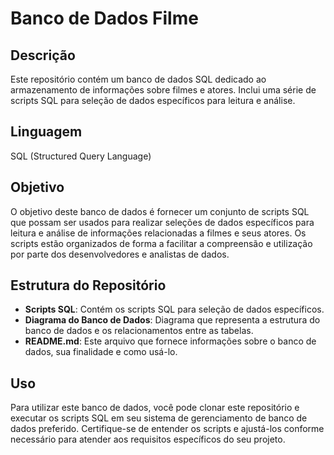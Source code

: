 # Banco de Dados Filme

## Descrição
Este repositório contém um banco de dados SQL dedicado ao armazenamento de informações sobre filmes e atores. Inclui uma série de scripts SQL para seleção de dados específicos para leitura e análise.

## Linguagem
SQL (Structured Query Language)

## Objetivo
O objetivo deste banco de dados é fornecer um conjunto de scripts SQL que possam ser usados para realizar seleções de dados específicos para leitura e análise de informações relacionadas a filmes e seus atores. Os scripts estão organizados de forma a facilitar a compreensão e utilização por parte dos desenvolvedores e analistas de dados.

## Estrutura do Repositório
- **Scripts SQL**: Contém os scripts SQL para seleção de dados específicos.
- **Diagrama do Banco de Dados**: Diagrama que representa a estrutura do banco de dados e os relacionamentos entre as tabelas.
- **README.md**: Este arquivo que fornece informações sobre o banco de dados, sua finalidade e como usá-lo.

## Uso
Para utilizar este banco de dados, você pode clonar este repositório e executar os scripts SQL em seu sistema de gerenciamento de banco de dados preferido. Certifique-se de entender os scripts e ajustá-los conforme necessário para atender aos requisitos específicos do seu projeto.



